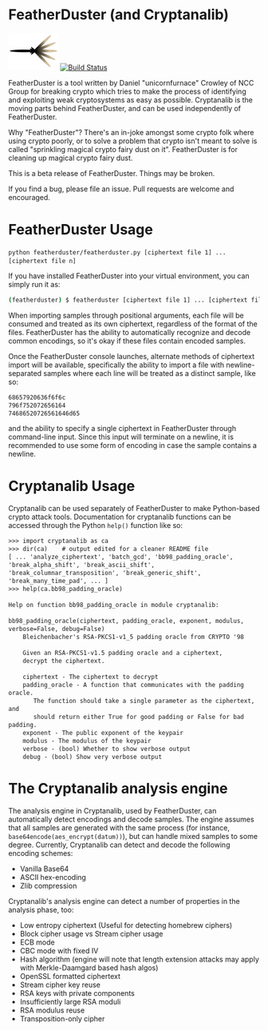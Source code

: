 # FeatherDuster (and Cryptanalib)
![FeatherDuster logo ](fd_logo.png)
[![Build Status](https://travis-ci.org/nccgroup/featherduster.svg?branch=master)](https://travis-ci.org/nccgroup/featherduster)

FeatherDuster is a tool written by Daniel "unicornfurnace" Crowley of NCC Group for breaking crypto which tries to make the process of identifying and exploiting weak cryptosystems as easy as possible. Cryptanalib is the moving parts behind FeatherDuster, and can be used independently of FeatherDuster.

Why "FeatherDuster"? There's an in-joke amongst some crypto folk where using crypto poorly, or to solve a problem that crypto isn't meant to solve is called "sprinkling magical crypto fairy dust on it". FeatherDuster is for cleaning up magical crypto fairy dust.

This is a beta release of FeatherDuster. Things may be broken.

If you find a bug, please file an issue. Pull requests are welcome and encouraged.

# FeatherDuster Usage
`python featherduster/featherduster.py [ciphertext file 1] ... [ciphertext file n]`

If you have installed FeatherDuster into your virtual environment, you can simply run it as:
```bash
(featherduster) $ featherduster [ciphertext file 1] ... [ciphertext file n]
```

When importing samples through positional arguments, each file will be consumed and treated as its own ciphertext, regardless of the format of the files. FeatherDuster has the ability to automatically recognize and decode common encodings, so it's okay if these files contain encoded samples.

Once the FeatherDuster console launches, alternate methods of ciphertext import will be available, specifically the ability to import a file with newline-separated samples where each line will be treated as a distinct sample, like so:

~~~
68657920636f6f6c
796f752072656164
74686520726561646d65
~~~

and the ability to specify a single ciphertext in FeatherDuster through command-line input. Since this input will terminate on a newline, it is recommended to use some form of encoding in case the sample contains a newline.

# Cryptanalib Usage
Cryptanalib can be used separately of FeatherDuster to make Python-based crypto attack tools. Documentation for cryptanalib functions can be accessed through the Python `help()` function like so:

~~~
>>> import cryptanalib as ca
>>> dir(ca)    # output edited for a cleaner README file
[ ... 'analyze_ciphertext', 'batch_gcd', 'bb98_padding_oracle', 'break_alpha_shift', 'break_ascii_shift', 'break_columnar_transposition', 'break_generic_shift', 'break_many_time_pad', ... ]
>>> help(ca.bb98_padding_oracle)

Help on function bb98_padding_oracle in module cryptanalib:

bb98_padding_oracle(ciphertext, padding_oracle, exponent, modulus, verbose=False, debug=False)
    Bleichenbacher's RSA-PKCS1-v1_5 padding oracle from CRYPTO '98
    
    Given an RSA-PKCS1-v1.5 padding oracle and a ciphertext,
    decrypt the ciphertext.
    
    ciphertext - The ciphertext to decrypt
    padding_oracle - A function that communicates with the padding oracle.
       The function should take a single parameter as the ciphertext, and
       should return either True for good padding or False for bad padding.
    exponent - The public exponent of the keypair
    modulus - The modulus of the keypair
    verbose - (bool) Whether to show verbose output
    debug - (bool) Show very verbose output
~~~

# The Cryptanalib analysis engine

The analysis engine in Cryptanalib, used by FeatherDuster, can automatically detect encodings and decode samples. The engine assumes that all samples are generated with the same process (for instance, `base64encode(aes_encrypt(datum))`), but can handle mixed samples to some degree. Currently, Cryptanalib can detect and decode the following encoding schemes:

* Vanilla Base64
* ASCII hex-encoding
* Zlib compression

Cryptanalib's analysis engine can detect a number of properties in the analysis phase, too:

* Low entropy ciphertext (Useful for detecting homebrew ciphers)
* Block cipher usage vs Stream cipher usage
* ECB mode
* CBC mode with fixed IV
* Hash algorithm (engine will note that length extension attacks may apply with Merkle-Daamgard based hash algos)
* OpenSSL formatted ciphertext
* Stream cipher key reuse
* RSA keys with private components
* Insufficiently large RSA moduli
* RSA modulus reuse
* Transposition-only cipher
